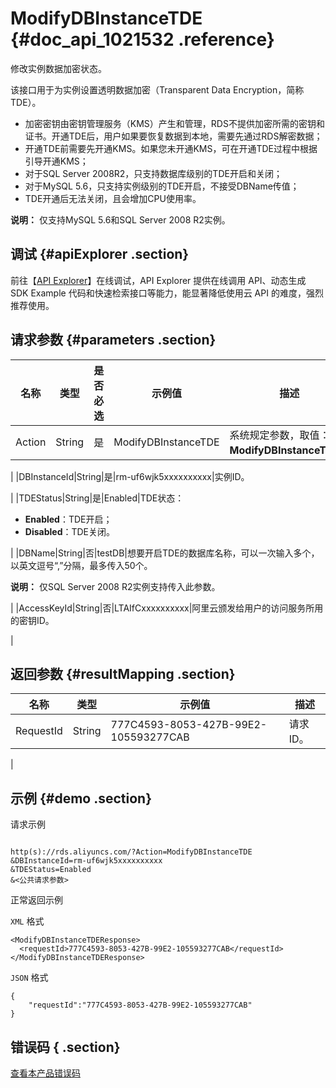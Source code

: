 # ModifyDBInstanceTDE {#doc_api_1021532 .reference}

修改实例数据加密状态。

该接口用于为实例设置透明数据加密（Transparent Data Encryption，简称 TDE）。

-   加密密钥由密钥管理服务（KMS）产生和管理，RDS不提供加密所需的密钥和证书。开通TDE后，用户如果要恢复数据到本地，需要先通过RDS解密数据；
-   开通TDE前需要先开通KMS。如果您未开通KMS，可在开通TDE过程中根据引导开通KMS；
-   对于SQL Server 2008R2，只支持数据库级别的TDE开启和关闭；
-   对于MySQL 5.6，只支持实例级别的TDE开启，不接受DBName传值；
-   TDE开通后无法关闭，且会增加CPU使用率。

**说明：** 仅支持MySQL 5.6和SQL Server 2008 R2实例。

## 调试 {#apiExplorer .section}

前往【[API Explorer](https://api.aliyun.com/#product=Rds&api=ModifyDBInstanceTDE)】在线调试，API Explorer 提供在线调用 API、动态生成 SDK Example 代码和快速检索接口等能力，能显著降低使用云 API 的难度，强烈推荐使用。

## 请求参数 {#parameters .section}

|名称|类型|是否必选|示例值|描述|
|--|--|----|---|--|
|Action|String|是|ModifyDBInstanceTDE|系统规定参数，取值：**ModifyDBInstanceTDE**。

 |
|DBInstanceId|String|是|rm-uf6wjk5xxxxxxxxxx|实例ID。

 |
|TDEStatus|String|是|Enabled|TDE状态：

 -   **Enabled**：TDE开启；
-   **Disabled**：TDE关闭。

 |
|DBName|String|否|testDB|想要开启TDE的数据库名称，可以一次输入多个，以英文逗号“,”分隔，最多传入50个。

 **说明：** 仅SQL Server 2008 R2实例支持传入此参数。

 |
|AccessKeyId|String|否|LTAIfCxxxxxxxxxx|阿里云颁发给用户的访问服务所用的密钥ID。

 |

## 返回参数 {#resultMapping .section}

|名称|类型|示例值|描述|
|--|--|---|--|
|RequestId|String|777C4593-8053-427B-99E2-105593277CAB|请求ID。

 |

## 示例 {#demo .section}

请求示例

``` {#request_demo}

http(s)://rds.aliyuncs.com/?Action=ModifyDBInstanceTDE
&DBInstanceId=rm-uf6wjk5xxxxxxxxxx
&TDEStatus=Enabled
&<公共请求参数>

```

正常返回示例

`XML` 格式

``` {#xml_return_success_demo}
<ModifyDBInstanceTDEResponse>
  <requestId>777C4593-8053-427B-99E2-105593277CAB</requestId>
</ModifyDBInstanceTDEResponse>

```

`JSON` 格式

``` {#json_return_success_demo}
{
	"requestId":"777C4593-8053-427B-99E2-105593277CAB"
}
```

## 错误码 { .section}

[查看本产品错误码](https://error-center.aliyun.com/status/product/Rds)

